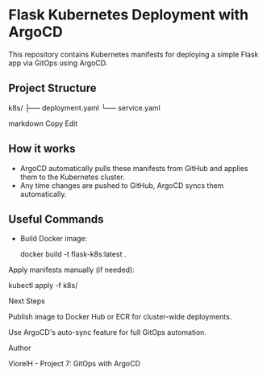 # Flask Kubernetes Deployment with ArgoCD

This repository contains Kubernetes manifests for deploying a simple Flask app via GitOps using ArgoCD.

## Project Structure

k8s/
├── deployment.yaml
└── service.yaml

markdown
Copy
Edit

## How it works

- ArgoCD automatically pulls these manifests from GitHub and applies them to the Kubernetes cluster.
- Any time changes are pushed to GitHub, ArgoCD syncs them automatically.

## Useful Commands

- Build Docker image:

  docker build -t flask-k8s:latest .

Apply manifests manually (if needed):

kubectl apply -f k8s/

Next Steps

Publish image to Docker Hub or ECR for cluster-wide deployments.

Use ArgoCD's auto-sync feature for full GitOps automation.

Author

ViorelH - Project 7: GitOps with ArgoCD
